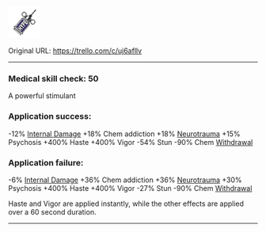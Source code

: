 ![tile122.png\|200](./Hyperzine%20-%20Attachments/6718845db30472d958dd7d7e.png)

Original URL: https://trello.com/c/uj6afllv

---

### Medical skill check: 50

A powerful stimulant

### Application success:

\-12% [Internal Damage](../Any%20bodypart/archived/Internal%20Damage.md)
\+18% Chem addiction
\+18% [Neurotrauma](../Head_Brain/Neurotrauma.md)
\+15% Psychosis
\+400% Haste
\+400% Vigor
\-54% Stun
\-90% Chem [Withdrawal](../Head_Brain/Withdrawal.md)

### Application failure:

\-6% [Internal Damage](../Any%20bodypart/archived/Internal%20Damage.md)
\+36% Chem addiction
\+36% [Neurotrauma](../Head_Brain/Neurotrauma.md)
\+30% Psychosis
\+400% Haste
\+400% Vigor
\-27% Stun
\-90% Chem [Withdrawal](../Head_Brain/Withdrawal.md)

Haste and Vigor are applied instantly, while the other effects are applied over a 60 second duration.

---

